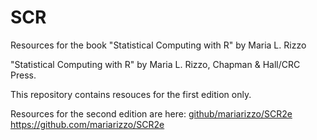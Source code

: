 # SCR

Resources for the book "Statistical Computing with R" by Maria L. Rizzo

"Statistical Computing with R" by Maria L. Rizzo, Chapman & Hall/CRC Press. 

This repository contains resouces for the first edition only. 

Resources for the second edition are here:  [github/mariarizzo/SCR2e
](https://github.com/mariarizzo/SCR2e)https://github.com/mariarizzo/SCR2e

